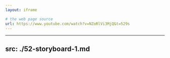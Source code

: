 ```yaml
---
layout: iframe

# the web page source
url: https://www.youtube.com/watch?v=NZoRlVi3MjQ&t=529s
---
```


---
src: ./52-storyboard-1.md
---
